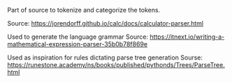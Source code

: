 Part of source to tokenize and categorize the tokens.

Source: https://jorendorff.github.io/calc/docs/calculator-parser.html

Used to generate the language grammar
Source: https://itnext.io/writing-a-mathematical-expression-parser-35b0b78f869e

Used as inspiration for rules dictating parse tree generation
Sourse: https://runestone.academy/ns/books/published/pythonds/Trees/ParseTree.html
